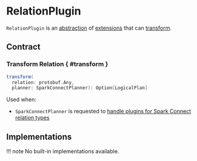# RelationPlugin

`RelationPlugin` is an [abstraction](#contract) of [extensions](#implementations) that can [transform](#transform).

## Contract

### Transform Relation { #transform }

```scala
transform(
  relation: protobuf.Any,
  planner: SparkConnectPlanner): Option[LogicalPlan]
```

Used when:

* `SparkConnectPlanner` is requested to [handle plugins for Spark Connect relation types](SparkConnectPlanner.md#transformRelationPlugin)

## Implementations

!!! note
    No built-in implementations available.
